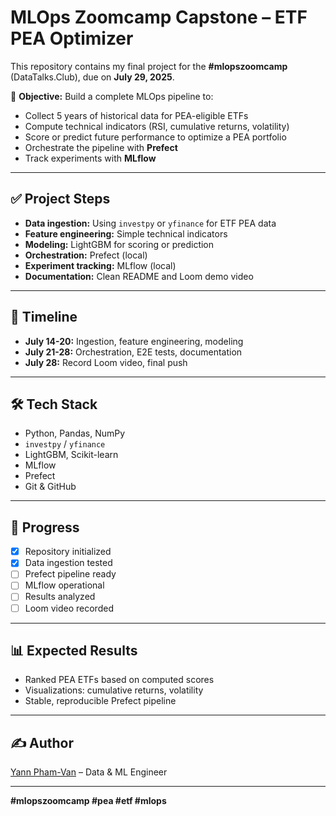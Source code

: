 # MLOps Zoomcamp Capstone – ETF PEA Optimizer

This repository contains my final project for the **#mlopszoomcamp** (DataTalks.Club), due on **July 29, 2025**.

🎯 **Objective:**
Build a complete MLOps pipeline to:
- Collect 5 years of historical data for PEA-eligible ETFs
- Compute technical indicators (RSI, cumulative returns, volatility)
- Score or predict future performance to optimize a PEA portfolio
- Orchestrate the pipeline with **Prefect**
- Track experiments with **MLflow**

---

## ✅ Project Steps

- **Data ingestion:** Using `investpy` or `yfinance` for ETF PEA data
- **Feature engineering:** Simple technical indicators
- **Modeling:** LightGBM for scoring or prediction
- **Orchestration:** Prefect (local)
- **Experiment tracking:** MLflow (local)
- **Documentation:** Clean README and Loom demo video

---

## 📅 Timeline

- **July 14-20:** Ingestion, feature engineering, modeling
- **July 21-28:** Orchestration, E2E tests, documentation
- **July 28:** Record Loom video, final push

---

## 🛠️ Tech Stack

- Python, Pandas, NumPy
- `investpy` / `yfinance`
- LightGBM, Scikit-learn
- MLflow
- Prefect
- Git & GitHub

---

## 🚩 Progress

- [x] Repository initialized
- [x] Data ingestion tested
- [ ] Prefect pipeline ready
- [ ] MLflow operational
- [ ] Results analyzed
- [ ] Loom video recorded

---

## 📊 Expected Results

- Ranked PEA ETFs based on computed scores
- Visualizations: cumulative returns, volatility
- Stable, reproducible Prefect pipeline

---

## ✍️ Author

[Yann Pham-Van](https://www.linkedin.com/in/chasseur2valeurs) – Data & ML Engineer

---

**#mlopszoomcamp #pea #etf #mlops**
